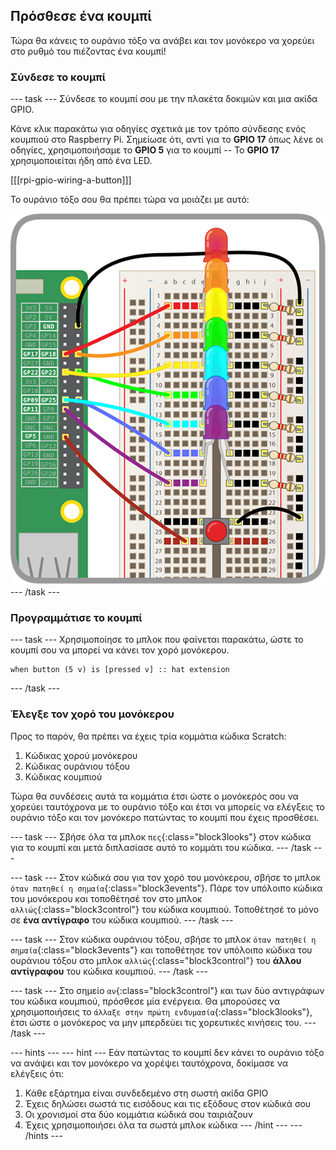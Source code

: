 ## Πρόσθεσε ένα κουμπί

Τώρα θα κάνεις το ουράνιο τόξο να ανάβει και τον μονόκερο να χορεύει στο ρυθμό του πιέζοντας ένα κουμπί!

### Σύνδεσε το κουμπί

\--- task \--- Σύνδεσε το κουμπί σου με την πλακέτα δοκιμών και μια ακίδα GPIO.

Κάνε κλικ παρακάτω για οδηγίες σχετικά με τον τρόπο σύνδεσης ενός κουμπιού στο Raspberry Pi. Σημείωσε ότι, αντί για το **GPIO 17** όπως λένε οι οδηγίες, χρησιμοποιήσαμε το **GPIO 5** για το κουμπί -- Το **GPIO 17** χρησιμοποιείται ήδη από ένα LED.

[[[rpi-gpio-wiring-a-button]]]

Το ουράνιο τόξο σου θα πρέπει τώρα να μοιάζει με αυτό:

![Ουράνιο τόξο με κουμπί](images/rainbowbutton.png) \--- /task \---

### Προγραμμάτισε το κουμπί

\--- task \--- Χρησιμοποίησε το μπλοκ που φαίνεται παρακάτω, ώστε το κουμπί σου να μπορεί να κάνει τον χορό μονόκερου.

```blocks3
when button (5 v) is [pressed v] :: hat extension
```

\--- /task \---

### Έλεγξε τον χορό του μονόκερου

Προς το παρόν, θα πρέπει να έχεις τρία κομμάτια κώδικα Scratch:

1. Κώδικας χορού μονόκερου
2. Κώδικας ουράνιου τόξου
3. Κώδικας κουμπιού

Τώρα θα συνδέσεις αυτά τα κομμάτια έτσι ώστε ο μονόκερός σου να χορεύει ταυτόχρονα με το ουράνιο τόξο και έτσι να μπορείς να ελέγξεις το ουράνιο τόξο και τον μονόκερο πατώντας το κουμπί που έχεις προσθέσει.

\--- task \--- Σβήσε όλα τα μπλοκ `πες`{:class="block3looks"} στον κώδικα για το κουμπί και μετά διπλασίασε αυτό το κομμάτι του κώδικα. \--- /task \---

\--- task \--- Στον κώδικά σου για τον χορό του μονόκερου, σβήσε το μπλοκ `όταν πατηθεί η σημαία`{:class="block3events"}. Πάρε τον υπόλοιπο κώδικα του μονόκερου και τοποθέτησέ τον στο μπλοκ `αλλιώς`{:class="block3control"} του κώδικα κουμπιού. Τοποθέτησέ το μόνο σε **ένα αντίγραφο** του κώδικα κουμπιού. \--- /task \---

\--- task \--- Στον κώδικα ουράνιου τόξου, σβήσε το μπλοκ `όταν πατηθεί η σημαία`{:class="block3events"} και τοποθέτησε τον υπόλοιπο κώδικα του ουράνιου τόξου στο μπλοκ `αλλιώς`{:class="block3control"} του **άλλου αντίγραφου** του κώδικα κουμπιού. \--- /task \---

\--- task \--- Στο σημείο `αν`{:class="block3control"} και των δύο αντιγράφων του κώδικα κουμπιού, πρόσθεσε μία ενέργεια. Θα μπορούσες να χρησιμοποιήσεις το `άλλαξε στην πρώτη ενδυμασία`{:class="block3looks"}, έτσι ώστε ο μονόκερος να μην μπερδεύει τις χορευτικές κινήσεις του. \--- /task \---

\--- hints \--- \--- hint \--- Εάν πατώντας το κουμπί δεν κάνει το ουράνιο τόξο να ανάψει και τον μονόκερο να χορέψει ταυτόχρονα, δοκίμασε να ελέγξεις ότι:

1. Κάθε εξάρτημα είναι συνδεδεμένο στη σωστή ακίδα GPIO
2. Έχεις δηλώσει σωστά τις εισόδους και τις εξόδους στον κώδικά σου
3. Οι χρονισμοί στα δύο κομμάτια κώδικά σου ταιριάζουν
4. Έχεις χρησιμοποιήσει όλα τα σωστά μπλοκ κώδικα \--- /hint \--- \--- /hints \---